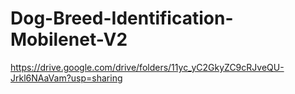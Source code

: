 # Dog-Breed-Identification-Mobilenet-V2
 https://drive.google.com/drive/folders/11yc_yC2GkyZC9cRJveQU-Jrkl6NAaVam?usp=sharing
